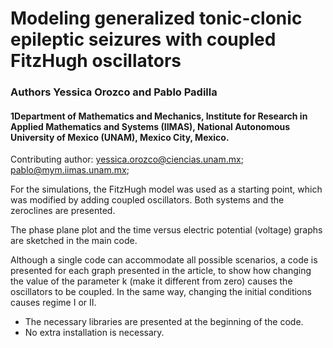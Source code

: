 # Modeling generalized tonic-clonic epileptic seizures with coupled FitzHugh oscillators
### Authors Yessica Orozco and Pablo Padilla
#### 1Department of Mathematics and Mechanics, Institute for Research in Applied Mathematics and Systems (IIMAS), National Autonomous University of Mexico (UNAM), Mexico City, Mexico.
Contributing author: yessica.orozco@ciencias.unam.mx; pablo@mym.iimas.unam.mx;

For the simulations, the FitzHugh model was used as a starting point, which was modified by adding coupled oscillators. Both systems and the zeroclines are presented.

The phase plane plot and the time versus electric potential (voltage) graphs are sketched in the main code.

Although a single code can accommodate all possible scenarios, a code is presented for each graph presented in the article, to show how changing the value of the parameter k (make it different from zero) causes the oscillators to be coupled. In the same way, changing the initial conditions causes regime I or II.

- The necessary libraries are presented at the beginning of the code.
- No extra installation is necessary.
